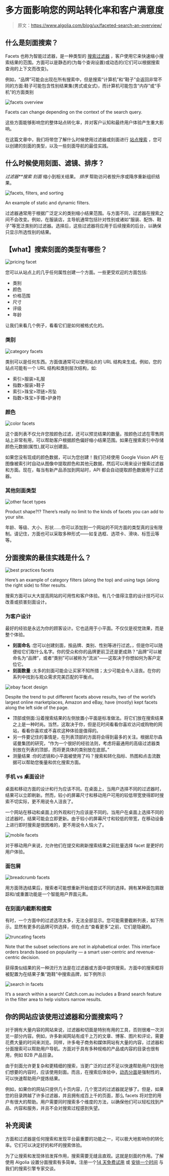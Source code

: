 # 多方面影响您的网站转化率和客户满意度

> 原文：<https://www.algolia.com/blog/ux/faceted-search-an-overview/>

## [](#what-is-faceted-search)什么是刻面搜索？

Facets 也称为智能过滤器，是一种类型的 [搜索过滤器](https://www.algolia.com/blog/ux/filters-vs-facets-in-site-search/) ，客户使用它来快速缩小搜索结果的范围。方面可以是静态的(为每个查询设置)或动态的(它们可以根据搜索查询的上下文而改变)。

例如，“品牌”可能会出现在所有搜索中，但是搜索“计算机”和“鞋子”会返回非常不同的方面:鞋子可能包含性别结果集(男式或女式)，而计算机可能包含“内存”或“手机”的方面类别

![facets overview](img/f17811dd8e8606864b6da379237b47b8.png)

Facets can change depending on the context of the search query.

这些方面能够影响您的整体站点转化率，并对客户认知和最终用户体验产生重大影响。

在这篇文章中，我们将带您了解什么时候使用过滤器或刻面进行 [站点搜索](https://www.algolia.com/blog/product/the-ultimate-guide-to-site-search/) ，您可以创建的刻面的类型，以及一些刻面导航的最佳实践。

## [](#when-do-you-use-facets-filters-and-sorting)什么时候使用刻面、滤镜、排序？

*过滤器**搜索* *刻面* 缩小到相关结果。 *排序* 帮助访问者按升序或降序重新组织结果。

![facets, filters, and sorting](img/2dc2d62fd4971eaf25cb5116cfedeb7a.png)

An example of static and dynamic filters.

过滤器通常用于根据广泛定义的类别缩小结果范围。与方面不同，过滤器在搜索之间不会改变。例如，在服装店，主导航通常包括针对性别或诸如“服装、配饰、鞋子”等宽泛类别的过滤器。选择后，这些过滤器将应用于后续搜索的后台，以确保只显示所选性别的结果。

## [](#%e2%80%8dwhat-types-of-search-facets-are-possible)【‍what】搜索刻面的类型有哪些？

![pricing facet](img/1cbad71e0a2894d0658db8f39fc6ff66.png)

您可以从站点上的几乎任何属性创建一个方面。一些更受欢迎的方面包括:

*   类别
*   颜色
*   价格范围
*   尺寸
*   评级
*   年龄

让我们来看几个例子，看看它们是如何被格式化的。

### [](#category)类别

![category facets](img/71da82093a604e9e9a1e7422f4db146f.png)

类别可以是任何东西。方面值通常可以使用站点的 URL 结构来生成。例如，您的站点可能有一个 URL 结构和类别层次结构，如:

*   索引>服装>礼服
*   指数>服装>鞋子
*   索引>珠宝>项链>吊坠
*   指数>珠宝>手镯>护身符

### [](#color)颜色

![color facets](img/683ac4297a74213a299745244e8a5635.png)

这个面列表不仅允许您按颜色过滤，还可以预览结果的数量。按颜色过滤在零售网站上非常有用，可以帮助客户根据颜色偏好缩小结果范围。如果在搜索索引中存储颜色元数据(属性),就可以创建面。

如果您没有现成的颜色数据，可以为您创建！我们已经使用 Google Vision API 在图像被索引时自动从图像中提取颜色和其他元数据，然后可以用来设计搜索过滤器和方面。现在，每当有新产品添加到网站时，API 都会自动提取颜色数据用于过滤器。

### [](#other-facet-types)其他刻面类型

![other facet types](img/f371b989482d790b25a92d9c731c04e3.png)

Product shape?!? There’s really no limit to the kinds of facets you can add to your site.

年龄、等级、大小、形状……你可以添加到一个网站的不同方面的类型真的没有限制。请记住，方面也可以采取多种形式——如复选框、选项卡、滑块、标签云等等。

## [](#what-are-best-practices-for-faceted-search)分面搜索的最佳实践是什么？

![best practices facets](img/e3113c537558f15f24d90bede6330484.png)

Here’s an example of category filters (along the top) and using tags (along the right side) to filter results.

搜索方面可以大大提高网站的可用性和客户体验。有几个值得注意的设计技巧可以改善或损害刻面设计。

### [](#design-for-your-customers)为客户设计

最好的经验是永远为你的顾客设计。它也适用于小平面。不仅仅是视觉效果，而是整个体验。

*   **刻面命名** :您可以创建刻面，按品牌、类别、性别等进行过滤。，但是你可以随便给它们取什么名字。你的受众和你的品牌更前卫还是更成熟？“品牌”可以被命名为“品牌”，或者“类别”可以被称为“流派”——这取决于你想如何为客户定位它。
*   **刻面数量** :太多的刻面可能会让买家不知所措；太少可能会令人沮丧。在你的系列中找到与观众需求完美匹配的平衡点。

![ebay facet design](img/677ce9d07d2e0dec8622903be32b008e.png)

Despite the trend to put different facets above results, two of the world’s largest online marketplaces, Amazon and eBay, have (mostly) kept facets along the left side of the page.

*   顶部或侧面:沿着搜索结果的左侧放置小平面是标准做法。将它们放在搜索结果之上是一种时尚。当然，这取决于你，但是花时间看看你喜欢访问或购物的网站，看看你喜欢或不喜欢这种体验是值得的。
*   另一件要记住的事情是，在列表顶部的方面将会得到最多的关注。根据尼尔森诺曼集团[](https://www.nngroup.com/articles/filter-categories-values/)的研究，“作为一个很好的经验法则，考虑将最通用的高级过滤器类别放在列表的顶部，而将更具体的类别放在底部。”
*   测量结果 :你的滤镜和小平面被使用了吗？搜索和转化指标、热图和点击流数据可以帮助您衡量和优化搜索方面。

### [](#mobile-vs-desktop-design)手机 vs 桌面设计

桌面和移动方面的设计和行为应该不同。在桌面上，当用户选择不同的过滤器时，结果可以立即刷新。然而，较小的屏幕尺寸和移动用户可用的较低带宽使得即时搜索不切实际，更不用说令人沮丧了。

一个网站在移动和桌面上的外观和行为应该是不同的。当用户在桌面上选择不同的过滤器时，结果可能会立即更新。由于较小的屏幕尺寸和较低的带宽，在移动设备上进行即时搜索是很困难的，更不用说令人恼火了。

![mobile facets](img/3e3a3c49793cd1c5af644a50cc68efc2.png)

对于移动用户来说，允许他们在提交和刷新搜索结果之前批量选择 facet 是更好的用户体验。

### [](#breadcrumbs)面包屑

![breadcrumb facets](img/a8013f6a2f9b9b1f674482cb6ea046d1.png)

用方面筛选结果后，搜索者可能想重新开始或尝试不同的选择。拥有某种面包屑跟踪和/或重置功能是一个智能用户界面元素。

### [](#truncating-and-searching-within-facets)在刻面内截断和搜索

有时，一个方面中的过滤选项太多，无法全部显示。您可能需要截断列表，如下所示。显然有更多的品牌可供选择，但在点击“查看更多”之前，它们是隐藏的。

![truncating facets](img/008b37a6f523c9bb3216a82574f331a7.png)

Note that the subset selections are not in alphabetical order. This interface orders brands based on popularity — a smart user-centric and revenue-centric decision.

获得类似结果的另一种流行方法是在过滤器或方面中提供搜索。方面中的搜索框将被配置为在结果子集“跑鞋”中搜索品牌，如下例所示

![search in facets](img/2b50b9d93945d60a0ba434a19c163b9d.png)

It’s a search within a search! Catch.com.au includes a Brand search feature in the filter area to help visitors narrow results.

## [](#should-your-site-use-filters-and-faceted-search)你的网站应该使用过滤器和分面搜索吗？

对于拥有大量内容的网站来说，过滤器和切面是特别有用的工具，否则很难一次浏览一部分内容。例如，许多新闻网站有成千上万的文章、博客、图片和评论，需要花费大量的时间来浏览。同样，许多电子商务和媒体网站有大量的内容，过滤器和分面搜索可以帮助用户导航。方面对于具有多种规格的产品或内容的目录也很有用，例如 B2B 产品目录。

由于刻面允许更复杂和更精细的搜索，当更广泛的过滤不足以快速帮助用户找到他们想要的内容时，应该使用刻面。而且，在搜索后体验中，[动态分面](https://www.algolia.com/blog/engineering/implementing-faceted-search-with-dynamic-faceting-with-code/)是强制性的，可以快速帮助用户提炼结果。

例如，如果你的网站只提供几十页内容，几个宽泛的过滤器就足够了。但是，如果您的目录跨越了许多过滤器，并且拥有成百上千的页面，那么 facets 将对您的用户有很大的帮助。用户需要同时搜索多个维度的方法，以确保他们可以轻松找到产品、内容和服务，并且不会对搜索过程感到失望。

## [](#additional-reading)补充阅读

方面和过滤器是任何搜索和发现平台最重要的功能之一，可以极大地影响你的转化率。它们可以决定好的和坏的搜索体验。

为了让搜索和发现体验发挥作用，搜索需要无缝且直观。这就是刻面的作用。了解使用 Algolia 设置分面搜索有多简单。注册一个[14 天免费试用](https://www.algolia.com/users/sign_up) 或 [安排一个时间](https://www.algolia.com/demorequest/) 与我们的搜索引擎专家交谈。